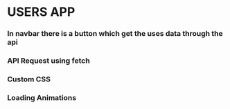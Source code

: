 # USERS APP

### In navbar there is a button which get the uses data through the api
### API Request using fetch
### Custom CSS
### Loading Animations
